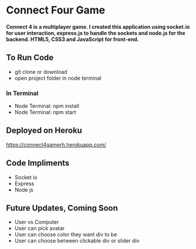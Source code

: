 # Connect Four Game
#### Connect 4 is a multiplayer game. I created this application using socket.io for user interaction, express.js to handle the sockets and node.js for the backend. HTML5, CSS3 and JavaScript for front-end.

## To Run Code
   * git clone or download
   * open project folder in node terminal
### In Terminal
   * Node Terminal: npm install
   * Node Terminal: npm start
## Deployed on Heroku   
   https://connect4gamerh.herokuapp.com/
## Code Impliments
  * Socket io
  * Express
  * Node js
## Future Updates, Coming Soon
  * User vs Computer
  * User can pick avatar
  * User can choose color they want div to be
  * User can choose between clickable div or slider div

